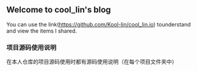 ## Welcome to cool_lin's blog
You can use the link(https://github.com/Kool-lin/cool_lin.io) tounderstand and view the items I shared.
### 项目源码使用说明
在本人仓库的项目源码使用时都有源码使用说明（在每个项目文件夹中）
